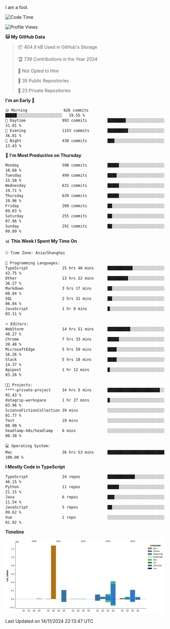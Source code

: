 I am a fool.

<!--START_SECTION:waka-->
![Code Time](http://img.shields.io/badge/Code%20Time-2%2C093%20hrs%2021%20mins-blue)

![Profile Views](http://img.shields.io/badge/Profile%20Views-1-blue)

**🐱 My GitHub Data** 

> 📦 404.9 kB Used in GitHub's Storage 
 > 
> 🏆 739 Contributions in the Year 2024
 > 
> 🚫 Not Opted to Hire
 > 
> 📜 35 Public Repositories 
 > 
> 🔑 23 Private Repositories 
 > 
**I'm an Early 🐤** 

```text
🌞 Morning                626 commits         █████░░░░░░░░░░░░░░░░░░░░   19.55 % 
🌆 Daytime                993 commits         ████████░░░░░░░░░░░░░░░░░   31.01 % 
🌃 Evening                1153 commits        █████████░░░░░░░░░░░░░░░░   36.01 % 
🌙 Night                  430 commits         ███░░░░░░░░░░░░░░░░░░░░░░   13.43 % 
```
📅 **I'm Most Productive on Thursday** 

```text
Monday                   598 commits         █████░░░░░░░░░░░░░░░░░░░░   18.68 % 
Tuesday                  499 commits         ████░░░░░░░░░░░░░░░░░░░░░   15.58 % 
Wednesday                631 commits         █████░░░░░░░░░░░░░░░░░░░░   19.71 % 
Thursday                 639 commits         █████░░░░░░░░░░░░░░░░░░░░   19.96 % 
Friday                   289 commits         ██░░░░░░░░░░░░░░░░░░░░░░░   09.03 % 
Saturday                 255 commits         ██░░░░░░░░░░░░░░░░░░░░░░░   07.96 % 
Sunday                   291 commits         ██░░░░░░░░░░░░░░░░░░░░░░░   09.09 % 
```


📊 **This Week I Spent My Time On** 

```text
🕑︎ Time Zone: Asia/Shanghai

💬 Programming Languages: 
TypeScript               15 hrs 46 mins      ███████████░░░░░░░░░░░░░░   42.75 % 
Other                    13 hrs 22 mins      █████████░░░░░░░░░░░░░░░░   36.27 % 
Markdown                 3 hrs 17 mins       ██░░░░░░░░░░░░░░░░░░░░░░░   08.94 % 
SQL                      2 hrs 31 mins       ██░░░░░░░░░░░░░░░░░░░░░░░   06.84 % 
JavaScript               1 hr 8 mins         █░░░░░░░░░░░░░░░░░░░░░░░░   03.11 % 

🔥 Editors: 
WebStorm                 14 hrs 51 mins      ██████████░░░░░░░░░░░░░░░   40.27 % 
Chrome                   7 hrs 33 mins       █████░░░░░░░░░░░░░░░░░░░░   20.48 % 
MicrosoftEdge            5 hrs 59 mins       ████░░░░░░░░░░░░░░░░░░░░░   16.26 % 
Slack                    5 hrs 18 mins       ████░░░░░░░░░░░░░░░░░░░░░   14.37 % 
Apipost                  1 hr 12 mins        █░░░░░░░░░░░░░░░░░░░░░░░░   03.26 % 

🐱‍💻 Projects: 
****-private-project     34 hrs 5 mins       ███████████████████████░░   92.43 % 
datagrip-workspace       1 hr 27 mins        █░░░░░░░░░░░░░░░░░░░░░░░░   03.96 % 
ScienceFictionCollection 39 mins             ░░░░░░░░░░░░░░░░░░░░░░░░░   01.77 % 
Test                     19 mins             ░░░░░░░░░░░░░░░░░░░░░░░░░   00.90 % 
headlamp-k8s/headlamp    6 mins              ░░░░░░░░░░░░░░░░░░░░░░░░░   00.30 % 

💻 Operating System: 
Mac                      36 hrs 53 mins      █████████████████████████   100.00 % 
```

**I Mostly Code in TypeScript** 

```text
TypeScript               24 repos            ████████████░░░░░░░░░░░░░   46.15 % 
Python                   11 repos            █████░░░░░░░░░░░░░░░░░░░░   21.15 % 
Java                     6 repos             ███░░░░░░░░░░░░░░░░░░░░░░   11.54 % 
JavaScript               5 repos             ██░░░░░░░░░░░░░░░░░░░░░░░   09.62 % 
Vue                      1 repo              ░░░░░░░░░░░░░░░░░░░░░░░░░   01.92 % 
```



**Timeline**

![Lines of Code chart](https://raw.githubusercontent.com/VeejaLiu/VeejaLiu/master/assets/bar_graph.png)


 Last Updated on 14/11/2024 22:13:47 UTC
<!--END_SECTION:waka-->
